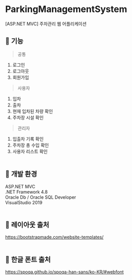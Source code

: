 # ParkingManagementSystem

[ASP.NET MVC] 주차관리 웹 어플리케이션

## 🔔 기능
> 공통
1. 로그인
2. 로그아웃
3. 회원가입 <br/>
> 사용자
1. 입차
2. 출차
3. 현재 입차된 차량 확인
4. 주차장 시설 확인 <br/>
> 관리자
1. 입출차 기록 확인
2. 주차장 총 수입 확인
3. 사용자 리스트 확인 <br/><br/>

## 🔔 개발 환경<br/>
ASP.NET MVC<br/>
.NET Framework 4.8<br/>
Oracle Db / Oracle SQL Developer<br/>
VisualStudio 2019 <br/><br/>

## 🔔 레이아웃 출처<br/>
https://bootstrapmade.com/website-templates/
<br/><br/>

## 🔔 한글 폰트 출처<br/>
https://spoqa.github.io/spoqa-han-sans/ko-KR/#webfont
